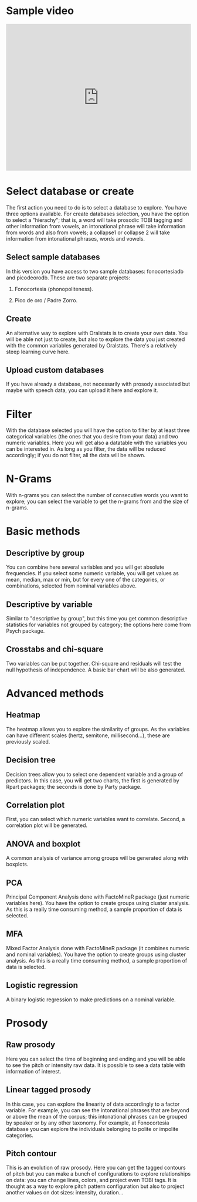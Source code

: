 # **Sample video**

<iframe width="100%" height="400" src="https://www.youtube.com/embed/SoELWc8N3zI" title="YouTube video player" frameborder="0" allow="accelerometer; autoplay; clipboard-write; encrypted-media; gyroscope; picture-in-picture" allowfullscreen></iframe>

# Select database or create

The first action you need to do is to select a database to explore. You have three options available. For create databases selection, you have the option to select a "hierachy"; that is, a word will take prosodic TOBI tagging and other information from vowels, an intonational phrase will take information from words and also from vowels; a collapse1 or collapse 2 will take information from intonational phrases, words and vowels.

## Select sample databases

In this version you have access to two sample databases: fonocortesiadb and picodeorodb. These are two separate projects:

1.  Fonocortesia (phonopoliteness).

2.  Pico de oro / Padre Zorro.

## Create

An alternative way to explore with Oralstats is to create your own data. You will be able not just to create, but also to explore the data you just created with the common variables generated by Oralstats. There's a relatively steep learning curve here.

## Upload custom databases

If you have already a database, not necessarily with prosody associated but maybe with speech data, you can upload it here and explore it.

# Filter

With the database selected you will have the option to filter by at least three categorical variables (the ones that you desire from your data) and two numeric variables. Here you will get also a datatable with the variables you can be interested in. As long as you filter, the data will be reduced accordingly; if you do not filter, all the data will be shown.

# N-Grams

With n-grams you can select the number of consecutive words you want to explore; you can select the variable to get the n-grams from and the size of n-grams.

# Basic methods

## Descriptive by group

You can combine here several variables and you will get absolute frequencies. If you select some numeric variable, you will get values as mean, median, max or min, but for every one of the categories, or combinations, selected from nominal variables above.

## Descriptive by variable

Similar to "descriptive by group", but this time you get common descriptive statistics for variables not grouped by category; the options here come from Psych package.

## Crosstabs and chi-square

Two variables can be put together. Chi-square and residuals will test the null hypothesis of independence. A basic bar chart will be also generated.

# Advanced methods

## Heatmap

The heatmap allows you to explore the similarity of groups. As the variables can have different scales (hertz, semitone, millisecond...), these are previously scaled.

## Decision tree

Decision trees allow you to select one dependent variable and a group of predictors. In this case, you will get two charts, the first is generated by Rpart packages; the seconds is done by Party package.

## Correlation plot

First, you can select which numeric variables want to correlate. Second, a correlation plot will be generated.

## ANOVA and boxplot

A common analysis of variance among groups will be generated along with boxplots.

## PCA

Principal Component Analysis done with FactoMineR package (just numeric variables here). You have the option to create groups using cluster analysis. As this is a really time consuming method, a sample proportion of data is selected.

## MFA

Mixed Factor Analysis done with FactoMineR package (it combines numeric and nominal variables). You have the option to create groups using cluster analysis. As this is a really time consuming method, a sample proportion of data is selected.

## Logistic regression

A binary logistic regression to make predictions on a nominal variable.

# Prosody

## Raw prosody

Here you can select the time of beginning and ending and you will be able to see the pitch or intensity raw data. It is possible to see a data table with information of interest.

## Linear tagged prosody

In this case, you can explore the linearity of data accordingly to a factor variable. For example, you can see the intonational phrases that are beyond or above the mean of the corpus; this intonational phrases can be grouped by speaker or by any other taxonomy. For example, at Fonocortesia database you can explore the individuals belonging to polite or impolite categories.

## Pitch contour

This is an evolution of raw prosody. Here you can get the tagged contours of pitch but you can make a bunch of configurations to explore relationships on data: you can change lines, colors, and project even TOBI tags. It is thought as a way to explore pitch pattern configuration but also to project another values on dot sizes: intensity, duration...
